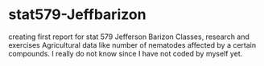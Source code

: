# stat579-Jeffbarizon
creating first report for stat 579
Jefferson Barizon
Classes, research and exercises
Agricultural data like number of nematodes affected by a certain compounds.
I really do not know since I have not coded by myself yet. 
